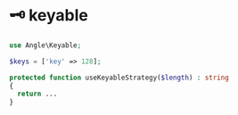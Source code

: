 # 🗝 keyable

```php
use Angle\Keyable;

$keys = ['key' => 128];

protected function useKeyableStrategy($length) : string
{
  return ...
}

```
